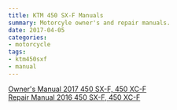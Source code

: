 ```yaml
---
title: KTM 450 SX-F Manuals
summary: Motorcyle owner's and repair manuals.
date: 2017-04-05
categories:
- motorcycle
tags:
- ktm450sxf
- manual
---
```


<a href="https://s3-us-west-1.amazonaws.com/mikejobrienmedia/dok_bike_bed_17_3213475_en_om__sen__aepi__v1.pdf">Owner's Manual 2017 450 SX-F, 450 XC-F</a>
<br>
<a href="https://s3-us-west-1.amazonaws.com/mikejobrienmedia/KTM_2016_450_SX_FandXC_F.pdf">Repair Manual 2016 450 SX-F, 450 XC-F</a>
